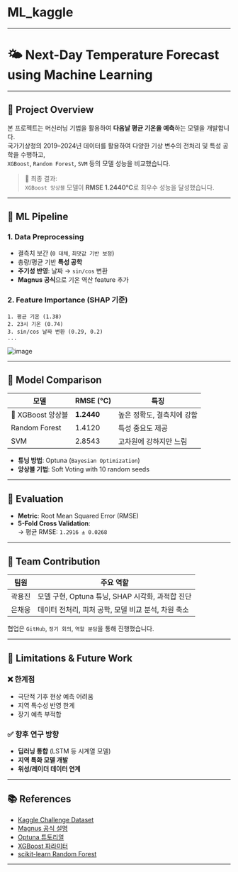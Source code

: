 # ML_kaggle
---
# 🌤️ Next-Day Temperature Forecast using Machine Learning
---

## 📌 Project Overview

본 프로젝트는 머신러닝 기법을 활용하여 **다음날 평균 기온을 예측**하는 모델을 개발합니다.  
국가기상청의 2019–2024년 데이터를 활용하여 다양한 기상 변수의 전처리 및 특성 공학을 수행하고,  
`XGBoost`, `Random Forest`, `SVM` 등의 모델 성능을 비교했습니다.

> 🎯 최종 결과:  
> `XGBoost 앙상블` 모델이 **RMSE 1.2440°C**로 최우수 성능을 달성했습니다.

---

## 🧠 ML Pipeline

### 1. Data Preprocessing
- 결측치 보간 (`0 대체`, `최댓값 기반 보정`)
- 총량/평균 기반 **특성 공학**
- **주기성 반영**: 날짜 → `sin/cos` 변환
- **Magnus 공식**으로 기온 역산 feature 추가

### 2. Feature Importance (SHAP 기준)

```
1. 평균 기온 (1.38)
2. 23시 기온 (0.74)
3. sin/cos 날짜 변환 (0.29, 0.2)
...
```

![image](https://github.com/user-attachments/assets/cf713bbf-f7e0-45fa-9ae3-7dac7add0f7d)

---

## 🤖 Model Comparison

| 모델 | RMSE (°C) | 특징 |
|------|-----------|------|
| 🥇 XGBoost 앙상블 | **1.2440** | 높은 정확도, 결측치에 강함 |
| Random Forest | 1.4120 | 특성 중요도 제공 |
| SVM | 2.8543 | 고차원에 강하지만 느림 |

- **튜닝 방법**: Optuna (`Bayesian Optimization`)
- **앙상블 기법**: Soft Voting with 10 random seeds

---

## 🧪 Evaluation

- **Metric**: Root Mean Squared Error (RMSE)
- **5-Fold Cross Validation**:  
  → 평균 RMSE: `1.2916 ± 0.0268`

---

## 👥 Team Contribution

| 팀원 | 주요 역할 |
|------|-----------|
| 곽용진 | 모델 구현, Optuna 튜닝, SHAP 시각화, 과적합 진단 |
| 은채웅 | 데이터 전처리, 피처 공학, 모델 비교 분석, 차원 축소 |

협업은 `GitHub`, `정기 회의`, `역할 분담`을 통해 진행했습니다.

---

## 🚧 Limitations & Future Work

### ❌ 한계점
- 극단적 기후 현상 예측 어려움
- 지역 특수성 반영 한계
- 장기 예측 부적합

### ✅ 향후 연구 방향
- **딥러닝 통합** (LSTM 등 시계열 모델)
- **지역 특화 모델 개발**
- **위성/레이더 데이터 연계**
---

## 📚 References

- [Kaggle Challenge Dataset](https://www.kaggle.com/competitions/next-day-air-temperature-forecast-challenge-2/data)
- [Magnus 공식 설명](https://www.ecmwf.int/sites/default/files/elibrary/2015/17326-skill-ecmwf-cloudiness-forecasts.pdf)
- [Optuna 튜토리얼](https://optuna.readthedocs.io/en/stable/)
- [XGBoost 파라미터](https://xgboost.readthedocs.io/en/release_3.0.0/parameter.html)
- [scikit-learn Random Forest](https://scikit-learn.org/stable/modules/generated/sklearn.ensemble.RandomForestRegressor.html)

---
